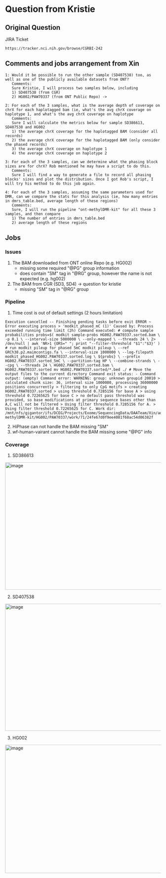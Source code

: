 # Question from Kristie
## Original Question
JIRA Ticket
```
https://tracker.nci.nih.gov/browse/CGRBI-242
```
## Comments and jobs arrangement from Xin
```
1: Would it be possible to run the other sample (SD407538) too, as well as one of the publicly available datasets from ONT?
   Comments: 
   Sure Kristie, I will process two samples below, including 
   1) SD407538 (from CGR) 
   2) HG002/PAW70337 (from ONT Public Repo) -> 
   
2: For each of the 3 samples, what is the average depth of coverage on chrX for each haplotagged bam (ie, what's the avg chrX coverage on haplotype 1, and what's the avg chrX coverage on haplotype
   Comments:
   Sure I will calculate the metrics below for sample SD386613, SD407538 and HG002
   1) the average chrX coverage for the haplotagged BAM (consider all records)
   2) the average chrX coverage for the haplotagged BAM (only consider the phased records)
   3) the average chrX coverage on haplotype 1
   4) the average chrX coverage on haplotype 2
   
3: For each of the 3 samples, can we determine what the phasing block sizes are for chrX? Rob mentioned he may have a script to do this.
   Comments:
   Sure I will find a way to generate a file to record all phasing blocks' sizes and plot the distribution. Once I got Rob's script, I will try his method to do this job again.

4: For each of the 3 samples, assuming the same parameters used for DMR, can we compare the stats for this analysis (ie, how many entries in dmrs_table.bed, average length of these regions)
   Comments:
   Sure, I will run the pipeline "ont-methylDMR-kit" for all these 3 samples, and then compare
   1) The number of entries in dmrs_table.bed
   2) average length of these regions
```
## Jobs 
### Issues 
1. The BAM downloaded from ONT online Repo (e.g. HG002)
   * missing some required "@PG" group information
   * does contain "SM" tag in "@RG" group, however the name is not expected (e.g. hg002)
2. The BAM from CGR (SD3, SD4) -> question for kristie
   * missing "SM" tag in "@RG" group

### Pipeline
1. Time cost is out of default settings (2 hours limitation)
```
Execution cancelled -- Finishing pending tasks before exit ERROR ~ Error executing process > 'modkit_phased_mC (1)' Caused by: Process exceeded running time limit (2h) Command executed: # compute sample probabilities probs=$( modkit sample-probs HG002.PAW70337.sorted.bam \ -p 0.1 \ --interval-size 5000000 \ --only-mapped \ --threads 24 \ 2> /dev/null | awk 'NR>1 {ORS=" "; print "--filter-threshold "$1":"$3}' ) # run modkit pileup for phased 5mC modkit pileup \ --ref GRCh38.p2.maimcontigs.fa \ --interval-size 1000000 \ --log-filepath modkit_phased_HG002.PAW70337.sorted.log \ ${probs} \ --prefix HG002.PAW70337.sorted_5mC \ --partition-tag HP \ --combine-strands \ --cpg \ --threads 24 \ HG002.PAW70337.sorted.bam \ HG002.PAW70337.sorted mv HG002.PAW70337.sorted/*.bed ./ # Move the output files to the current directory Command exit status: - Command output: (empty) Command error: WARNING: group: unknown groupid 20010 > calculated chunk size: 36, interval size 1000000, processing 36000000 positions concurrently > filtering to only CpG motifs > creating HG002.PAW70337.sorted > using threshold 0.7285156 for base A > using threshold 0.72265625 for base C > no default pass threshold was provided, so base modifications at primary sequence bases other than A,C will not be filtered > Using filter threshold 0.7285156 for A. > Using filter threshold 0.72265625 for C. Work dir: /mnt/nfs/gigantor/ifs/DCEG/Projects/Exome/SequencingData/DAATeam/Xin/ad_hoc/ONT/Run/ont-methylDMR-kit/HG002/PAW70337/work/71/24fe67d0f9ee4081f68ac54d06382f
```
2. HiPhase can not handle the BAM missing "SM"
3. wf-human-vairant cannot handle the BAM missing some "@PG" info


### Coverage 
1. SD386613
<img width="1108" height="411" alt="image" src="https://github.com/user-attachments/assets/e5577156-386e-45b4-9901-786b4fe40f90" />

2. SD407538
<img width="1132" height="410" alt="image" src="https://github.com/user-attachments/assets/3b7ddeec-08f7-4fe3-8dee-6c11df356ae3" />

3. HG002
<img width="1177" height="414" alt="image" src="https://github.com/user-attachments/assets/7bd2546d-00db-4cfc-8ed3-9594a1773a64" />




